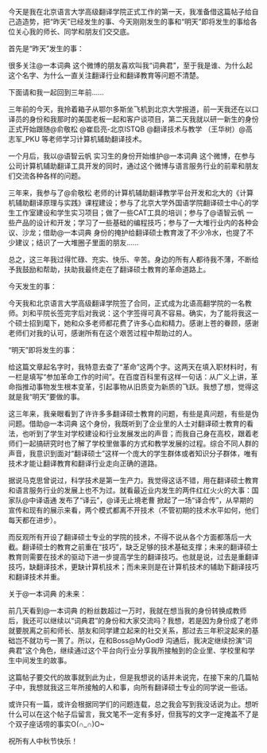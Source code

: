 今天是我在北京语言大学高级翻译学院正式工作的第一天，我准备借这篇帖子给自己造造势，把“昨天”已经发生的事、今天刚刚发生的事和“明天”即将发生的事给各位关心我的师长、同学和朋友们交交底。

首先是“昨天”发生的事：

很多关注@一本词典 这个微博的朋友喜欢叫我“词典君”，至于我是谁、为什么起这个名字、为什么一直关注翻译行业和翻译教育等问题不清楚。

下面请和我一起回到三年前......

三年前的今天，我拎着箱子从鄂尔多斯坐飞机到北京大学报道，前一天我还在以口译员的身份和我那时的美国老板一起和客户谈项目，第二天我就以研一新生的身份正式开始跟随@俞敬松 @崔启亮-北京ISTQB @翻译技术与教学 （王华树）@高志军_PKU 等老师学习计算机辅助翻译技术。

一个月后，我以@语智云帆 实习生的身份开始维护@一本词典 这个微博，在参与公司计算机辅助翻译工具开发的同时，通过这个微博与语言服务行业的前辈和朋友们交流各种各样的问题。

三年来，我参与了@俞敬松 老师的计算机辅助翻译教学平台开发和北大的《计算机辅助翻译原理与实践》课程建设；参与了北京大学外国语学院翻译硕士中心的学生工作室建设和学生实习项目；做了一些CAT工具的培训；参与了@语智云帆 一些产品的设计和开发；学习了一些基础的编程技巧；参与了一大堆行业内的各种会议、沙龙；借助@一本词典 身份的掩护给翻译硕士教育泼了不少冷水，也提了不少建议；结识了一大堆圈子里面的朋友......

总之，这三年我过得忙碌、充实、快乐、辛苦。身边的所有人都待我不薄，不断给予我鼓励和帮助，扶助我最终走在了翻译硕士教育的革命道路上。

今天发生的事：

今天我和北京语言大学高级翻译学院签了合同，正式成为北语高翻学院的一名教师。刘和平院长签完字后对我说：这个字签得可真不容易。确实，为了能将我这一个硕士招到麾下，她和众多老师都花费了许多心血和精力。感谢上苍的眷顾，感谢老师们对我的认可，感谢所有在这个艰苦过程中帮助过的人。

“明天”即将发生的事：

给这篇文章起名字时，我特意去查了“革命”这两个字。这两天在填入职材料时，有一栏是填写“参加革命工作的时间”。在百度百科里有这样一句话：从广义上讲，革命指推动事物发生根本变革，引起事物从旧质变为新质的飞跃。我想了想，觉得这就是我“明天”要做的事。

这三年来，我亲眼看到了许许多多翻译硕士教育的问题，有些是真问题，有些是伪问题。借助@一本词典 这个身份，我既听到了企业里的人士对翻译硕士教育的看法，也听到了学生对学校建设和行业发展发出的声音；而我自己身在高校，跟着老师们一起搞研究时也了解了学校里做事的方式和教学发展的过程。综合不同人群的声音，我意识到面对“翻译硕士”这样一个庞大的学生群体或者知识分子群体，唯有技术才能让翻译教育和翻译行业走向正确的道路。

据说马克思曾说过，科学技术是第一生产力。我觉得这话不错，用在翻译硕士教育和语言服务行业的发展上也不为过。就看最近业内发生的两件红红火火的大事：国家队@中译语通 发布了“译云”，@译无止境老曹 掀起了一场“译合传”，从早期的宣传和现有的展示来看，两个模式都离不开技术（不管初期的技术水平如何，他们每天都在进步）。

而反观所有开设了翻译硕士专业的学院的技术，不得不说从各个方面都落后一大截。翻译硕士的教育之前重在“技巧”，缺乏足够的技术基础支撑；未来的翻译硕士教育则需要在技术的驱动下进一步提高学生的翻译技巧。也就是说，过去是重翻译技巧，缺翻译技术，更缺计算机技术；而未来则是在计算机技术的辅助下翻译技巧和翻译技术并重。

关于@一本词典 的未来：

前几天看到@一本词典 的粉丝数超过一万时，我就在想当我的身份转换成教师后，我还可以继续以“词典君”的身份和大家交流吗？我想，若是因为身份成了老师就要脱离之前和师长、朋友和同学建立起来的社交关系，那过去三年积淀起来的基础岂不就功亏一篑了。所以，在和Boss@MyGod9 沟通后，我决定继续扮演“词典君”这个角色，继续通过这个平台向行业分享我所接触到的企业里、学校里和学生中间发生的故事。

这篇帖子要交代的故事就到此为止，但是我想说的话并未说完，在接下来的几篇帖子中，我想就我这三年所接触的人和事，向所有翻译硕士专业的同学说一些话。

或许只有一篇，或许会根据同学们的问题连载，总之我会写到我没话说为止。想听什么可以在这个帖子后留言，我文笔不一定有多好，但我写的文字一定掩盖不了是个双子座话唠的事实O(∩_∩)O~

祝所有人中秋节快乐！